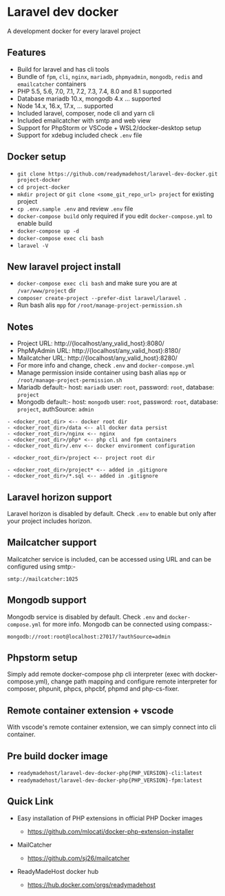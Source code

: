 # Laravel dev docker

A development docker for every laravel project


## Features

- Build for laravel and has cli tools
- Bundle of `fpm`, `cli`, `nginx`, `mariadb`, `phpmyadmin`, `mongodb`, `redis` and `emailcatcher` containers
- PHP 5.5, 5.6, 7.0, 7.1, 7.2, 7.3, 7.4, 8.0 and 8.1 supported
- Database mariadb 10.x, mongodb 4.x ... supported
- Node 14.x, 16.x, 17.x, ... supported
- Included laravel, composer, node cli and yarn cli
- Included emailcatcher with smtp and web view
- Support for PhpStorm or VSCode + WSL2/docker-desktop setup
- Support for xdebug included check `.env` file


## Docker setup

- `git clone https://github.com/readymadehost/laravel-dev-docker.git project-docker`
- `cd project-docker`
- `mkdir project` or `git clone <some_git_repo_url> project` for existing project
- `cp .env.sample .env` and review `.env` file
- `docker-compose build` only required if you edit `docker-compose.yml` to enable build
- `docker-compose up -d`
- `docker-compose exec cli bash`
- `laravel -V`


## New laravel project install

- `docker-compose exec cli bash` and make sure you are at `/var/www/project` dir
- `composer create-project --prefer-dist laravel/laravel .`
- Run bash alis `mpp` for `/root/manage-project-permission.sh`


## Notes

- Project URL: http://{localhost/any_valid_host}:8080/
- PhpMyAdmin URL: http://{localhost/any_valid_host}:8180/
- Mailcatcher URL: http://{localhost/any_valid_host}:8280/
- For more info and change, check `.env` and `docker-compose.yml`
- Manage permission inside container using bash alias `mpp` or `/root/manage-project-permission.sh`
- Mariadb default:- host: `mariadb` user: `root`, password: `root`, database: `project`
- Mongodb default:- host: `mongodb` user: `root`, password: `root`, database: `project`, authSource: `admin`

```text
- <docker_root_dir> <-- docker root dir
- <docker_root_dir>/data <-- all docker data persist
- <docker_root_dir>/nginx <-- nginx
- <docker_root_dir>/php* <-- php cli and fpm containers
- <docker_root_dir>/.env <-- docker environment configuration

- <docker_root_dir>/project <-- project root dir

- <docker_root_dir>/project* <-- added in .gitignore
- <docker_root_dir>/*.sql <-- added in .gitignore
```


## Laravel horizon support

Laravel horizon is disabled by default. Check `.env` to enable but only after your project includes horizon.


## Mailcatcher support

Mailcatcher service is included, can be accessed using URL and can be configured using smtp:-

```
smtp://mailcatcher:1025
```


## Mongodb support

Mongodb service is disabled by default. Check `.env` and `docker-compose.yml` for more info. Mongodb can be connected using compass:-

```
mongodb://root:root@localhost:27017/?authSource=admin
```


## Phpstorm setup

Simply add remote docker-compose php cli interpreter (exec with docker-compose.yml), change path mapping and configure remote interpreter for composer, phpunit, phpcs, phpcbf, phpmd and php-cs-fixer.


## Remote container extension + vscode

With vscode's remote container extension, we can simply connect into cli container.

## Pre build docker image

- `readymadehost/laravel-dev-docker-php{PHP_VERSION}-cli:latest`
- `readymadehost/laravel-dev-docker-php{PHP_VERSION}-fpm:latest`


## Quick Link

* Easy installation of PHP extensions in official PHP Docker images
    - https://github.com/mlocati/docker-php-extension-installer

* MailCatcher
    - https://github.com/sj26/mailcatcher

* ReadyMadeHost docker hub
    - https://hub.docker.com/orgs/readymadehost